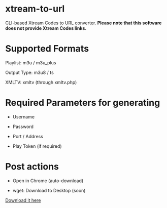 # xtream-to-url
CLI-based Xtream Codes to URL converter. **Please note that this software does not provide Xtream Codes links.**

# Supported Formats

Playlist: m3u / m3u_plus

Output Type: m3u8 / ts

XMLTV: xmltv (through xmltv.php)

# Required Parameters for generating

- Username

- Password

- Port / Address

- Play Token (if required)

# Post actions

- Open in Chrome (auto-download)

- wget: Download to Desktop (soon)

[Download it here](https://github.com/weareblahs/xtream-to-url/releases/download/1.0.0.0/XTTURL.exe)
